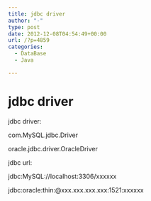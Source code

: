 ```yaml
---
title: jdbc driver
author: "-"
type: post
date: 2012-12-08T04:54:49+00:00
url: /?p=4859
categories:
  - DataBase
  - Java

---
```

# jdbc driver
jdbc driver:

com.MySQL.jdbc.Driver

oracle.jdbc.driver.OracleDriver


jdbc url:

jdbc:MySQL://localhost:3306/xxxxxx

jdbc:oracle:thin:@xxx.xxx.xxx.xxx:1521:xxxxxx